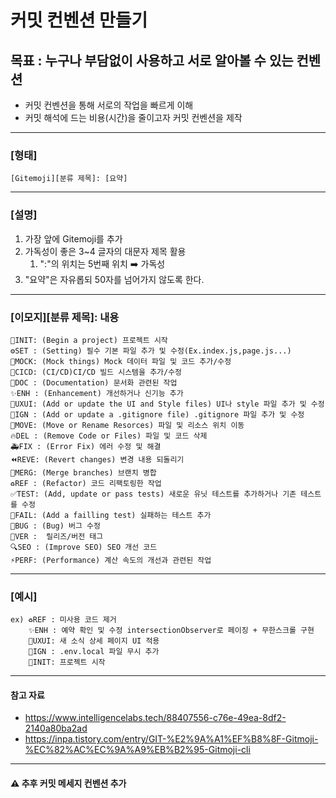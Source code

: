 # 커밋 컨벤션 만들기

## 목표 : 누구나 부담없이 사용하고 서로 알아볼 수 있는 컨벤션
- 커밋 컨벤션을 통해 서로의 작업을 빠르게 이해
- 커밋 해석에 드는 비용(시간)을 줄이고자 커밋 컨벤션을 제작

---

### [형태]
```
[Gitemoji][분류 제목]: [요약]
```

---

### [설명]
1. 가장 앞에 Gitemoji를 추가
1. 가독성이 좋은 3~4 글자의 대문자 제목 활용
    1. ":"의 위치는 5번째 위치 ➡️ 가독성
1. "요약"은 자유롭되 50자를 넘어가지 않도록 한다.

---

### [이모지][분류 제목]: 내용
```
🎉INIT: (Begin a project) 프로젝트 시작
⚙️SET : (Setting) 필수 기본 파일 추가 및 수정(Ex.index.js,page.js...)
🤡MOCK: (Mock things) Mock 데이터 파일 및 코드 추가/수정
👷CICD: (CI/CD)CI/CD 빌드 시스템을 추가/수정
📝DOC : (Documentation) 문서화 관련된 작업
✨ENH : (Enhancement) 개선하거나 신기능 추가
💄UXUI: (Add or update the UI and Style files) UI나 style 파일 추가 및 수정
🙈IGN : (Add or update a .gitignore file) .gitignore 파일 추가 및 수정
🚚MOVE: (Move or Rename Resorces) 파일 및 리소스 위치 이동
🔥DEL : (Remove Code or Files) 파일 및 코드 삭제
🚑FIX : (Error Fix) 에러 수정 및 해결
⏪REVE: (Revert changes) 변경 내용 되돌리기
🔀MERG: (Merge branches) 브랜치 병합
♻️REF : (Refactor) 코드 리팩토링한 작업
✅TEST: (Add, update or pass tests) 새로운 유닛 테스트를 추가하거나 기존 테스트를 수정
🧪FAIL: (Add a failling test) 실패하는 테스트 추가
🐛BUG : (Bug) 버그 수정
🔖VER :	릴리즈/버전 태그
🔍SEO : (Improve SEO) SEO 개선 코드
⚡️PERF: (Performance) 계산 속도의 개선과 관련된 작업
```

---

### [예시]

```
ex) ♻️REF : 미사용 코드 제거
    ✨ENH : 예약 확인 및 수정 intersectionObserver로 페이징 + 무한스크롤 구현
    💄UXUI: 새 소식 상세 페이지 UI 적용
    🙈IGN : .env.local 파일 무시 추가
    🎉INIT: 프로젝트 시작
```

---

#### 참고 자료
- https://www.intelligencelabs.tech/88407556-c76e-49ea-8df2-2140a80ba2ad
- https://inpa.tistory.com/entry/GIT-%E2%9A%A1%EF%B8%8F-Gitmoji-%EC%82%AC%EC%9A%A9%EB%B2%95-Gitmoji-cli

---

#### ⚠️ 추후 커밋 메세지 컨벤션 추가
<!--
- https://velog.io/@shin6403/Git-git-%EC%BB%A4%EB%B0%8B-%EC%BB%A8%EB%B2%A4%EC%85%98-%EC%84%A4%EC%A0%95%ED%95%98%EA%B8%B0
- https://overcome-the-limits.tistory.com/entry/%ED%98%91%EC%97%85-%ED%98%91%EC%97%85%EC%9D%84-%EC%9C%84%ED%95%9C-%EA%B8%B0%EB%B3%B8%EC%A0%81%EC%9D%B8-git-%EC%BB%A4%EB%B0%8B%EC%BB%A8%EB%B2%A4%EC%85%98-%EC%84%A4%EC%A0%95%ED%95%98%EA%B8%B0#%EB%A9%94%EC%8B%9C%EC%A7%80-%EA%B5%AC%EC%A1%B0
- https://doublesprogramming.tistory.com/256
  -->
